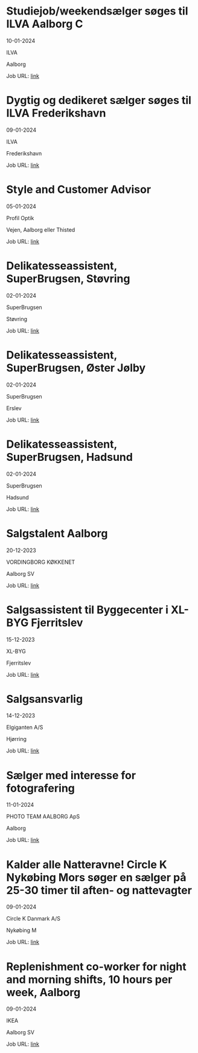 # Studiejob/weekendsælger søges til ILVA Aalborg C
10-01-2024

ILVA

Aalborg

Job URL: [link](https://ilva.youngcrm.com/jobportal/9294)


# Dygtig og dedikeret sælger søges til ILVA Frederikshavn
09-01-2024

ILVA

Frederikshavn

Job URL: [link](https://ilva.youngcrm.com/jobportal/9285)


# Style and Customer Advisor
05-01-2024

Profil Optik

Vejen, Aalborg eller Thisted

Job URL: [link](https://job.profiloptik.dk/jobs/2791576-style-and-customer-advisor)


# Delikatesseassistent, SuperBrugsen, Støvring
02-01-2024

SuperBrugsen

Støvring

Job URL: [link](https://jobs.coop.dk/job/Delikatesseassistent%2C-SuperBrugsen%2C-St%C3%B8vring/785217102/)


# Delikatesseassistent, SuperBrugsen, Øster Jølby
02-01-2024

SuperBrugsen

Erslev

Job URL: [link](https://jobs.coop.dk/job/Delikatesseassistent%2C-SuperBrugsen%2C-%C3%98ster-J%C3%B8lby/785216702/)


# Delikatesseassistent, SuperBrugsen, Hadsund
02-01-2024

SuperBrugsen

Hadsund

Job URL: [link](https://jobs.coop.dk/job/Delikatesseassistent%2C-SuperBrugsen%2C-Hadsund/785211502/)


# Salgstalent Aalborg
20-12-2023

VORDINGBORG KØKKENET

Aalborg SV

Job URL: [link](https://app.jobmatchprofile.com/gxcdrk/vordingborg-kokkenet-as/a3xaf2/salgstalent-aalborg)


# Salgsassistent til Byggecenter i XL-BYG Fjerritslev
15-12-2023

XL-BYG

Fjerritslev

Job URL: [link](https://app.elvium.com/da/positions/24259/job_posting?referer_host=www.jobindex.dk)


# Salgsansvarlig
14-12-2023

Elgiganten A/S

Hjørring

Job URL: [link](https://candidate.hr-manager.net/ApplicationInit.aspx?cid=1548&ProjectId=162265&DepartmentId=19468&MediaId=4619)


# Sælger med interesse for fotografering
11-01-2024

PHOTO TEAM AALBORG ApS

Aalborg

Job URL: [link](https://www.jobindex.dk/jobannonce/r12213355/saelger-med-interesse-for-fotografering)


# Kalder alle Natteravne! Circle K Nykøbing Mors søger en sælger på 25-30 timer til aften- og nattevagter
09-01-2024

Circle K Danmark A/S

Nykøbing M

Job URL: [link](https://www.jobindex.dk/jobannonce/r12206947/kalder-alle-natteravne-circle-k-nykoebing-mors-soeger-en-saelger-paa-25-30-timer-til-aften-og-nattevagter)


# Replenishment co-worker for night and morning shifts, 10 hours per week, Aalborg
09-01-2024

IKEA

Aalborg SV

Job URL: [link](https://jobs.ikea.com/da/job/aalborg/replenishment-co-worker-for-night-and-morning-shifts-10-hours-per-week-aalborg/24107/59760880064)



